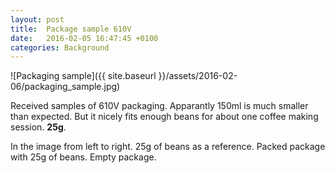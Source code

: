 ```yaml
---
layout: post
title:  Package sample 610V
date:   2016-02-05 16:47:45 +0100
categories: Background
---
```


![Packaging sample]({{ site.baseurl }}/assets/2016-02-06/packaging_sample.jpg)

Received samples of 610V packaging. Apparantly 150ml is much smaller than expected. But it nicely fits enough beans for about one coffee making session. **25g**.

In the image from left to right. 25g of beans as a reference. Packed package with 25g of beans. Empty package.
